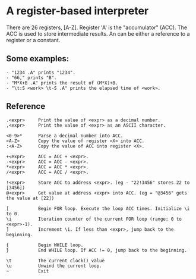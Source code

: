 # A register-based interpreter

There are 26 registers, [A-Z].
Register 'A' is the "accumulator" (ACC).
The ACC is used to store intermediate results.
An <expr> can be either a reference to a register or a constant.

## Some examples: 
```
- "1234 .A" prints "1234".
- "66," prints "B".
- "M*X+B .A" prints the result of (M*X)+B.
- "\t:S <work> \t-S .A" prints the elapsed time of <work>.
```

## Reference
```
.<expr>     Print the value of <expr> as a decimal number.
,<expr>     Print the value of <expr> as an ASCII character.

<0-9>*      Parse a decimal number into ACC.
<A-Z>       Copy the value of register <X> into ACC.
:<A-Z>      Copy the value of ACC into register <X>.

+<expr>     ACC = ACC + <expr>.
-<expr>     ACC = ACC - <expr>.
*<expr>     ACC = ACC * <expr>.
/<expr>     ACC = ACC / <expr>.

!<expr>     Store ACC to address <expr>. (eg - "22!3456" stores 22 to [3456])
@<expr>     Get value at address <expr> into ACC. (eg = "@3456" gets the value at [22])

[           Begin FOR loop. Execute the loop ACC times. Initialize \i to 0.
\i          Iteration counter of the current FOR loop (range: 0 to <expr>-1).
]           Increment \i. If less than <expr>, jump back to the beginning.

{           Begin WHILE loop.
}           End WHILE loop. If ACC != 0, jump back to the beginning.

\t          The current clock() value
\u          Unwind the current loop.
~           Exit
```
